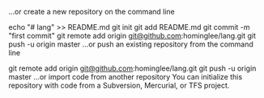 …or create a new repository on the command line

echo "# lang" >> README.md
git init
git add README.md
git commit -m "first commit"
git remote add origin git@github.com:hominglee/lang.git
git push -u origin master
…or push an existing repository from the command line

git remote add origin git@github.com:hominglee/lang.git
git push -u origin master
…or import code from another repository
You can initialize this repository with code from a Subversion, Mercurial, or TFS project.